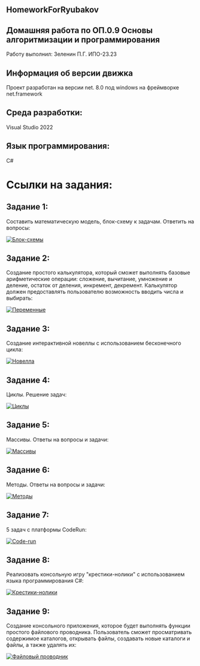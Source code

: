 ## HomeworkForRyubakov

## Домашняя работа по ОП.0.9 Основы алгоритмизации и программирования
Работу выполнил: Зеленин П.Г. ИПО-23.23
## Информация об версии движка
Проект разработан на версии net. 8.0 под windows на фреймворке net.framework
## Среда разработки: 
Visual Studio 2022
## Язык программирования:
С#


# Ссылки на задания:

## Задание 1:
Составить математическую модель, блок-схему к задачам. Ответить на вопросы:

[![Блок-схемы](https://img.shields.io/badge/📐_Блок--схемы-3F51B5?style=for-the-badge&logo=diagram-project&logoColor=white)](https://github.com/MinorityKilla/homeworkZelenin/blob/main/Tasks/блок-схемы/README.md)

## Задание 2:
Cоздание простого калькулятора, который сможет выполнять базовые арифметические операции: сложение, вычитание, умножение и деление, остаток от деления, инкремент, декремент. Калькулятор должен предоставлять пользователю возможность вводить числа и выбирать:

[![Переменные](https://img.shields.io/badge/📝_Калькулятор-673AB7?style=for-the-badge&logo=book&logoColor=white)](https://github.com/MinorityKilla/homeworkZelenin/blob/main/Tasks/Изучение%20переменных%20и%20констант%2C%20литералов%2C%20типов%20данных%2C%20консольный%20вводвывод/README.md)  

## Задание 3:
Создание интерактивной новеллы с использованием бесконечного цикла:

[![Новелла](https://img.shields.io/badge/📖_Текстовая_новелла-E91E63?style=for-the-badge&logo=bookstack&logoColor=white)](https://github.com/MinorityKilla/homeworkZelenin/blob/main/Tasks/Новелла/README.md)

## Задание 4:
Циклы. Решение задач:

[![Циклы](https://img.shields.io/badge/🔄_Циклы-FF5722?style=for-the-badge&logo=loop&logoColor=white)](https://github.com/MinorityKilla/homeworkZelenin/blob/main/Tasks/Циклы/README.md)

## Задание 5:
Массивы. Ответы на вопросы и задачи:

[![Массивы](https://img.shields.io/badge/📊_Массивы-9C27B0?style=for-the-badge&logo=array&logoColor=white)](https://github.com/MinorityKilla/homeworkZelenin/blob/main/Tasks/Массивы/README.md)  

## Задание 6:
Методы. Ответы на вопросы и задачи:

[![Методы](https://img.shields.io/badge/📚_Методы-607D8B?style=for-the-badge&logo=book&logoColor=white)](https://github.com/MinorityKilla/homeworkZelenin/blob/main/Tasks/Методы/README.md)

## Задание 7:
5 задач с платформы CodeRun:

[![Code-run](https://img.shields.io/badge/🏃_Code--run-00BCD4?style=for-the-badge&logo=github&logoColor=white)](https://github.com/MinorityKilla/homeworkZelenin/blob/main/Tasks/Code-run/README.md)  

## Задание 8:
Реализовать консольную игру "крестики-нолики" с использованием языка программирования C#:

[![Крестики-нолики](https://img.shields.io/badge/❌⭕_Крестики--нолики-4CAF50?style=for-the-badge&logo=gamejolt&logoColor=white)](https://github.com/MinorityKilla/homeworkZelenin/blob/main/Tasks/Крестики%20нолики/README.md)  

## Задание 9:
Создание консольного приложения, которое будет выполнять функции простого файлового проводника. Пользователь сможет просматривать содержимое каталогов, открывать файлы, создавать новые каталоги и файлы, а также удалять их:

[![Файловый проводник](https://img.shields.io/badge/📁_Файловый_проводник-795548?style=for-the-badge&logo=windows-terminal&logoColor=white)](https://github.com/MinorityKilla/homeworkZelenin/blob/main/Tasks/Консольный%20файловый%20проводник%20с%20управлением%20дисками/README.md)  
